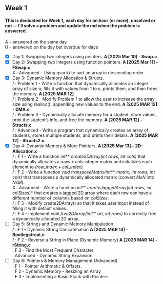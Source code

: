 ## Week 1
#### This is dedicated for Week 1, each day for an hour (or more), unsolved or not -- I'll solve a problem and update the md when the problem is answered. <br />
A - answered on the same day <br />
U - answered on the day but overdue for days <br />

- [x] Day 1: Swapping two integers using pointers. <b> A [2025 Mar 10] - Swap.c </b>
- [x] Day 2: Swapping two integers using function pointers. <b> A [2025 Mar 11] - FSwap.c </b><br />
        X : Advanced - Using qsort() to sort an array in descending order.
- [x] Day 3: Dynamic Memory Allocation & Structs. <br />
        / : Problem 1 - Write a function that dynamically allocates an integer array of size n, fills it with values from 1 to n, prints them, and then frees the memory. <b> A [2025 MAR 12] </b> <br />
        / : Problem 2 - Modify Problem 1 to allow the user to increase the array size using realloc(), appending new values to the end. <b> A [2025 MAR 12] - DMA.c </b><br /> 
        / : Problem 3 - Dynamically allocate memory for a student, store values, print the student’s info, and free the memory. <b> A [2025 MAR 12] - Structs.c </b><br />
        / : Advanced - Write a program that dynamically creates an array of students, stores multiple students, and prints their details. <b> A [2025 MAR 12] - Structs2.c </b> <br />
- [x] Day 4: Dynamic Memory & More Pointers. <b> A [2025 Mar 13] - 2D-Allocation.c </b> <br />
        / : F 1 - Write a function *int*** *create2DArray(int rows, int cols)* that dynamically allocates a *rows x cols* integer matrix and initializes each element to *(row_index + col_index)*. <br />
        / : F 2 - Write a function *void transposeMatrix(int*** *matrix, int rows, int cols)* that transposes a dynamically allocated matrix (convert *MxN* into *NxM*). <br />
        X : Advanced - Write a function *int*** *createJaggedArray(int rows, int* colSizes)* that creates a jagged 2D array where each row can have a different number of columns based on *colSizes*. <br />
        / : F 3 - Modify create2DArray() so that it takes user input instead of filling it with default values. <br />
        / : F 4 - Implement void *free2DArray(int*** *arr, int rows)* to correctly free a dynamically allocated 2D array.
- [ ] Day 5: Strings and Dynamic Memory Manipulation <br />
        / : F 1 - Dynamic String Concatenation <b> A [2025 MAR 14] - Bootlegstrcat.c </b><br />
        / : F 2 - Reverse a String in Place (Dynamic Memory) <b> A [2025 MAR 14] - rString.c </b> <br />
        : F 3 - Find the Most Frequent Character <br />
        : Advanced - Dynamic String Expansion
- [ ] Day 6: Pointers & Memory Management (Advanced) <br />
        : F 1 - Pointer Arithmetic & Offsets. <br />
        : F 2 - Dynamic Memory - Resizing an Array <br />
        : F 3 - Implementing a Basic Stack with Pointers <br />
